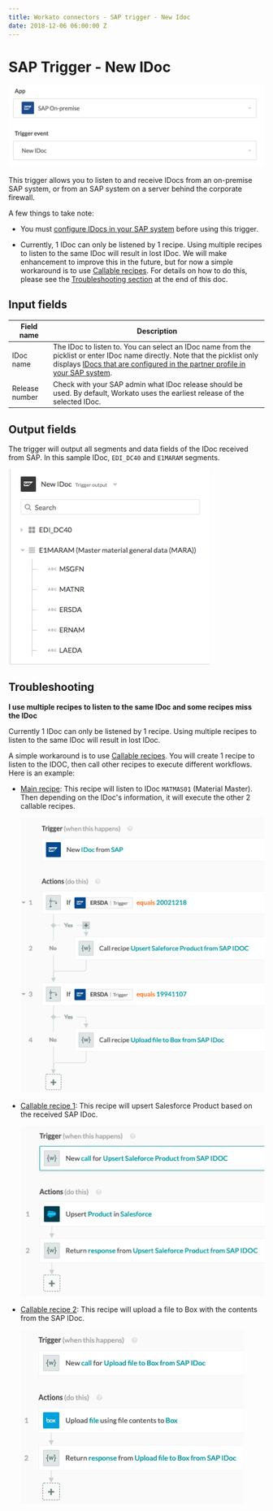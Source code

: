 ```yaml
---
title: Workato connectors - SAP trigger - New Idoc
date: 2018-12-06 06:00:00 Z
---
```


# SAP Trigger - New IDoc

![Trigger New IDoc](/assets/images/connectors/sap/trigger-new-idoc.png)

This trigger allows you to listen to and receive IDocs from an on-premise SAP system, or from an SAP system on a server behind the corporate firewall.

A few things to take note:

- You must [configure IDocs in your SAP system](https://docs.workato.com/connectors/sap.html#configure-idoc-in-sap-to-work-with-workato) before using this trigger.

- Currently, 1 IDoc can only be listened by 1 recipe. Using multiple recipes to listen to the same IDoc will result in lost IDoc. We will make enhancement to improve this in the future, but for now a simple workaround is to use [Callable recipes](/features/callable-recipes.md). For details on how to do this, please see the [Troubleshooting section](#Troubleshooting) at the end of this doc.


## Input fields
| Field name | Description |
|---|---|
| IDoc name | The IDoc to listen to. You can select an IDoc name from the picklist or enter IDoc name directly. Note that the picklist only displays [IDocs that are configured in the partner profile in your SAP system](https://docs.workato.com/connectors/sap.html#create-partner-profile-for-workato). |
| Release number | Check with your SAP admin what IDoc release should be used. By default, Workato uses the earliest release of the selected IDoc. |

## Output fields
The trigger will output all segments and data fields of the IDoc received from SAP. In this sample IDoc, `EDI_DC40` and `E1MARAM` segments.

![Trigger New IDoc output](/assets/images/connectors/sap/trigger-new-idoc-output.png)

## Troubleshooting

**I use multiple recipes to listen to the same IDoc and some recipes miss the IDoc**

Currently 1 IDoc can only be listened by 1 recipe. Using multiple recipes to listen to the same IDoc will result in lost IDoc.

A simple workaround is to use [Callable recipes](/features/callable-recipes.md). You will create 1 recipe to listen to the IDOC, then call other recipes to execute different workflows. Here is an example:

- [Main recipe](https://www.workato.com/recipes/898859): This recipe will listen to IDoc `MATMAS01` (Material Master). Then depending on the IDoc's information, it will execute the other 2 callable recipes.

  ![Main recipe listening to IDoc](/assets/images/connectors/sap/main-recipe-listen-idoc.png)

- [Callable recipe 1](https://www.workato.com/recipes/898861): This recipe will upsert Salesforce Product based on the received SAP IDoc.

  ![Callable recipe to upsert Salesforce Product](/assets/images/connectors/sap/callable-recipe-upsert-salesforce.png)

- [Callable recipe 2](https://www.workato.com/recipes/898870): This recipe will upload a file to Box with the contents from the SAP IDoc.

  ![Callable recipe to upload file to Box](/assets/images/connectors/sap/callable-recipe-upload-box.png)
